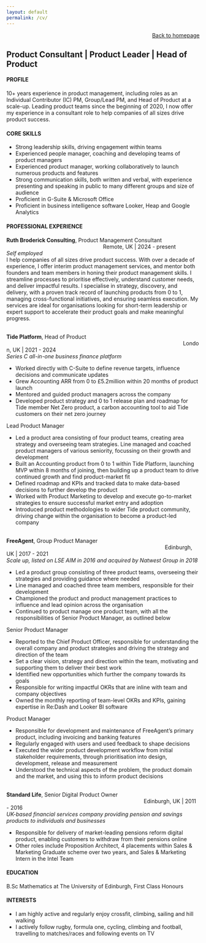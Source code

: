 ```yaml
---
layout: default
permalink: /cv/
---
```


<div style="text-align: right;">
<a href="/">Back to homepage</a>
</div>

## Product Consultant \| Product Leader \| Head of Product

#### PROFILE
10+ years experience in product management, including roles as an Individual Contributor (IC) PM, Group/Lead PM, and Head of Product at a scale-up. Leading product teams since the beginning of 2020, I now offer my experience in a consultant role to help companies of all sizes drive product success.

#### CORE SKILLS
*   Strong leadership skills, driving engagement within teams
*   Experienced people manager, coaching and developing teams of product managers
*   Experienced product manager, working collaboratively to launch numerous products and features
*   Strong communication skills, both written and verbal, with experience presenting and speaking in public to many different groups and size of audience
*   Proficient in G-Suite & Microsoft Office
*   Proficient in business intelligence software Looker, Heap and Google Analytics

#### PROFESSIONAL EXPERIENCE
**Ruth Broderick Consulting**, Product Management Consultant &nbsp;&nbsp;&nbsp;&nbsp;&nbsp;&nbsp;&nbsp;&nbsp;&nbsp;&nbsp;&nbsp;&nbsp;&nbsp;&nbsp;&nbsp;&nbsp;&nbsp;&nbsp;&nbsp;&nbsp;&nbsp;&nbsp;&nbsp;&nbsp;&nbsp;&nbsp;&nbsp;&nbsp;&nbsp;&nbsp;&nbsp;&nbsp;&nbsp;&nbsp;&nbsp;&nbsp;&nbsp;&nbsp;&nbsp;&nbsp;&nbsp;&nbsp;&nbsp;&nbsp;&nbsp;&nbsp;&nbsp;&nbsp;&nbsp;&nbsp;&nbsp;&nbsp;&nbsp;&nbsp;&nbsp;&nbsp;&nbsp;&nbsp;&nbsp;&nbsp;&nbsp;&nbsp;&nbsp;&nbsp;Remote, UK | 2024 - present
<br>_Self employed_
<br>I help companies of all sizes drive product success. With over a decade of experience, I offer interim product management services, and mentor both founders and team members in honing their product management skills. I streamline processes to prioritise effectively, understand customer needs, and deliver impactful results. I specialise in strategy, discovery, and delivery, with a proven track record of launching products from 0 to 1, managing cross-functional initiatives, and ensuring seamless execution. My services are ideal for organisations looking for short-term leadership or expert support to accelerate their product goals and make meaningful progress.
<br><br>

**Tide Platform**, Head of Product &nbsp;&nbsp;&nbsp;&nbsp;&nbsp;&nbsp;&nbsp;&nbsp;&nbsp;&nbsp;&nbsp;&nbsp;&nbsp;&nbsp;&nbsp;&nbsp;&nbsp;&nbsp;&nbsp;&nbsp;&nbsp;&nbsp;&nbsp;&nbsp;&nbsp;&nbsp;&nbsp;&nbsp;&nbsp;&nbsp;&nbsp;&nbsp;&nbsp;&nbsp;&nbsp;&nbsp;&nbsp;&nbsp;&nbsp;&nbsp;&nbsp;&nbsp;&nbsp;&nbsp;&nbsp;&nbsp;&nbsp;&nbsp;&nbsp;&nbsp;&nbsp;&nbsp;&nbsp;&nbsp;&nbsp;&nbsp;&nbsp;&nbsp;&nbsp;&nbsp;&nbsp;&nbsp;&nbsp;&nbsp;&nbsp;&nbsp;&nbsp;&nbsp;&nbsp;&nbsp;&nbsp;&nbsp;&nbsp;&nbsp;&nbsp;&nbsp;&nbsp;&nbsp;&nbsp;&nbsp;&nbsp;&nbsp;&nbsp;&nbsp;&nbsp;&nbsp;&nbsp;&nbsp;&nbsp;&nbsp;&nbsp;&nbsp;&nbsp;&nbsp;&nbsp;&nbsp;&nbsp;&nbsp;&nbsp;&nbsp;&nbsp;&nbsp;&nbsp;&nbsp;&nbsp;&nbsp;&nbsp;&nbsp;&nbsp;&nbsp;&nbsp;&nbsp;&nbsp;&nbsp;&nbsp;&nbsp;&nbsp;London, UK | 2021 - 2024
<br>_Series C all-in-one business finance platform_
*   Worked directly with C-Suite to define revenue targets, influence decisions and communicate updates
*   Grew Accounting ARR from 0 to £5.2million within 20 months of product launch
*   Mentored and guided product managers across the company
*   Developed product strategy and 0 to 1 release plan and roadmap for Tide member Net Zero product, a carbon accounting tool to aid Tide customers on their net zero journey

Lead Product Manager

*   Led a product area consisting of four product teams, creating area strategy and overseeing team strategies. Line managed and coached product managers of various seniority, focussing on their growth and development 
*   Built an Accounting product from 0 to 1 within Tide Platform, launching MVP within 8 months of joining, then building up a product team to drive continued growth and find product-market fit
*   Defined roadmap and KPIs and tracked data to make data-based decisions to further develop the product
*   Worked with Product Marketing to develop and execute go-to-market strategies to ensure successful market entry and adoption
*   Introduced product methodologies to wider Tide product community, driving change within the organisation to become a product-led company
<br><br>

**FreeAgent**, Group Product Manager &nbsp;&nbsp;&nbsp;&nbsp;&nbsp;&nbsp;&nbsp;&nbsp;&nbsp;&nbsp;&nbsp;&nbsp;&nbsp;&nbsp;&nbsp;&nbsp;&nbsp;&nbsp;&nbsp;&nbsp;&nbsp;&nbsp;&nbsp;&nbsp;&nbsp;&nbsp;&nbsp;&nbsp;&nbsp;&nbsp;&nbsp;&nbsp;&nbsp;&nbsp;&nbsp;&nbsp;&nbsp;&nbsp;&nbsp;&nbsp;&nbsp;&nbsp;&nbsp;&nbsp;&nbsp;&nbsp;&nbsp;&nbsp;&nbsp;&nbsp;&nbsp;&nbsp;&nbsp;&nbsp;&nbsp;&nbsp;&nbsp;&nbsp;&nbsp;&nbsp;&nbsp;&nbsp;&nbsp;&nbsp;&nbsp;&nbsp;&nbsp;&nbsp;&nbsp;&nbsp;&nbsp;&nbsp;&nbsp;&nbsp;&nbsp;&nbsp;&nbsp;&nbsp;&nbsp;&nbsp;&nbsp;&nbsp;&nbsp;&nbsp;&nbsp;&nbsp;&nbsp;&nbsp;&nbsp;&nbsp;&nbsp;&nbsp;&nbsp;&nbsp;&nbsp;&nbsp;&nbsp;&nbsp;&nbsp;&nbsp;&nbsp;&nbsp;&nbsp;&nbsp;&nbsp;Edinburgh, UK | 2017 - 2021
<br>_Scale up, listed on LSE AIM in 2016 and acquired by Natwest Group in 2018_
*   Led a product group consisting of three product teams, overseeing their strategies and providing guidance where needed
*   Line managed and coached three team members, responsible for their development
*   Championed the product and product management practices to influence and lead opinion across the organisation
*   Continued to product manage one product team, with all the responsibilities of Senior Product Manager, as outlined below

Senior Product Manager

*   Reported to the Chief Product Officer, responsible for understanding the overall company and product strategies and driving the strategy and direction of the team
*   Set a clear vision, strategy and direction within the team, motivating and supporting them to deliver their best work
*   Identified new opportunities which further the company towards its goals
*   Responsible for writing impactful OKRs that are inline with team and company objectives
*   Owned the monthly reporting of team-level OKRs and KPIs, gaining expertise in Re:Dash and Looker BI software

Product Manager

*   Responsible for development and maintenance of FreeAgent’s primary product, including invoicing and banking features
*   Regularly engaged with users and used feedback to shape decisions 
*   Executed the wider product development workflow from initial stakeholder requirements, through prioritisation into design, development, release and measurement
*   Understood the technical aspects of the problem, the product domain and the market, and using this to inform product decisions
<br><br>

**Standard Life**, Senior Digital Product Owner &nbsp;&nbsp;&nbsp;&nbsp;&nbsp;&nbsp;&nbsp;&nbsp;&nbsp;&nbsp;&nbsp;&nbsp;&nbsp;&nbsp;&nbsp;&nbsp;&nbsp;&nbsp;&nbsp;&nbsp;&nbsp;&nbsp;&nbsp;&nbsp;&nbsp;&nbsp;&nbsp;&nbsp;&nbsp;&nbsp;&nbsp;&nbsp;&nbsp;&nbsp;&nbsp;&nbsp;&nbsp;&nbsp;&nbsp;&nbsp;&nbsp;&nbsp;&nbsp;&nbsp;&nbsp;&nbsp;&nbsp;&nbsp;&nbsp;&nbsp;&nbsp;&nbsp;&nbsp;&nbsp;&nbsp;&nbsp;&nbsp;&nbsp;&nbsp;&nbsp;&nbsp;&nbsp;&nbsp;&nbsp;&nbsp;&nbsp;&nbsp;&nbsp;&nbsp;&nbsp;&nbsp;&nbsp;&nbsp;&nbsp;&nbsp;&nbsp;&nbsp;&nbsp;&nbsp;&nbsp;&nbsp;&nbsp;&nbsp;&nbsp;&nbsp;&nbsp;&nbsp;&nbsp;&nbsp;&nbsp;&nbsp;Edinburgh, UK | 2011 - 2016
<br>_UK-based financial services company providing pension and savings products to individuals and businesses_
*   Responsible for delivery of market-leading pensions reform digital product, enabling customers to withdraw from their pensions online
*   Other roles include Proposition Architect, 4 placements within Sales & Marketing Graduate scheme over two years, and Sales & Marketing Intern in the Intel Team

#### EDUCATION
B.Sc Mathematics at The University of Edinburgh, First Class Honours

#### INTERESTS
*   I am highly active and regularly enjoy crossfit, climbing, sailing and hill walking
*   I actively follow rugby, formula one, cycling, climbing and football, travelling to matches/races and following events on TV
